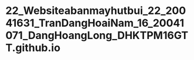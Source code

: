 # 22_Websiteabanmayhutbui_22_20041631_TranDangHoaiNam_16_20041071_DangHoangLong_DHKTPM16GTT.github.io